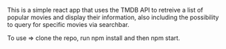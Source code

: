 This is a simple react app that uses the TMDB API to retreive a list of popular movies and display their information, also including the possibility to query for specific movies via searchbar. 

To use => clone the repo, run npm install and then npm start. 
